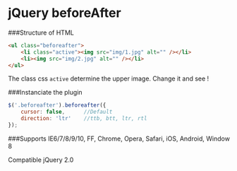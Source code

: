# jQuery beforeAfter 

###Structure of HTML
```html
<ul class="beforeafter">
	<li class="active"><img src="img/1.jpg" alt="" /></li>
	<li><img src="img/2.jpg" alt="" /></li>
</ul>
```
The class css `active` determine the upper image. Change it and see !

###Instanciate the plugin
```javascript
$('.beforeafter').beforeafter({
    cursor: false,		//Default
	direction: 'ltr'	//ttb, btt, ltr, rtl
});
```

###Supports
IE6/7/8/9/10, FF, Chrome, Opera, Safari, iOS, Android, Window 8

Compatible jQuery 2.0
